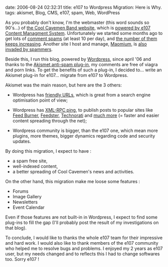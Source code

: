 date: 2006-08-24 02:32:31
title: e107 to Wordpress Migration: Here is Why.
tags: akismet, Blog, CMS, e107, spam, Web, WordPress

As you probably don't know, I'm the webmaster (this word sounds so 90's...) of [the Cool Cavemen Band website](http://coolcavemen.com), which is [powered by e107 Content Managment System](http://www.e107.org). Unfortunately we started some months ago to get lots of [comment spams](http://en.wikipedia.org/wiki/Comment_spam) (at least 10 per day), and [the number of them keeps increasing](http://coolcavemen.com/news.php?item.82). Another site I host and manage, [Maomium](http://maomium.com), is [also invaded by spammers](http://maomium.com/news.php?item.43).

Beside this, I run this blog, powered by [Wordpress](http://www.wordpress.org), since april '06 and thanks to the [Akismet anti-spam plug-in](http://www.akismet.com), my comments are free of viagra and porn links. To get the benefits of such a plug-in, I decided to... write an Akismet plug-in for e107... migrate from e107 to Wordpress.

Akismet was the main reason, but here are the 3 others:

  * Wordpress has [friendly URLs](http://tallecreative.com/designmudd/2005/07/06/wordpress-search-engine-friendly-urls/), which is great from a search engine optimisation point of view;

  * Wordpress has [XML-RPC ping](http://codex.wordpress.org/Update_Services), to publish posts to popular sites like [Feed Burner](http://www.feedburner.com), [Feedster](http://www.feedster.com), [Technorati](http://www.technorati.com) and [much more](http://pingomatic.com/) (= faster and easier content spreading through the net);

  * Wordpress community is bigger, than the e107 one, which mean more plugins, more themes, bigger dynamics regarding code and security updates.

By doing this migration, I expect to have :

  * a spam free site,
  * well-indexed content,
  * a better spreading of Cool Cavemen's news and activities.

On the other hand, this migration make me loose some features :

  * Forums
  * Image Gallery
  * Newsletters
  * Event Calendar

Even if those features are not built-in in Wordpress, I expect to find some plug-ins to fill the gap (I'll probably post the result of my investigations on that blog).

To conclude, I would like to thanks the whole e107 team for their impressive and hard work. I would also like to thank members of the e107 community who helped me to resolve bugs and problems. I enjoyed my 2 years as e107 user, but my needs changed and to reflects this I had to change softwares too. Sorry e107 !
